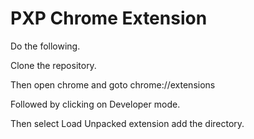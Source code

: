 # PXP  Chrome Extension

Do the following.

Clone the repository.

Then open chrome and goto chrome://extensions

Followed by clicking on Developer mode.

Then select Load Unpacked extension add the directory.